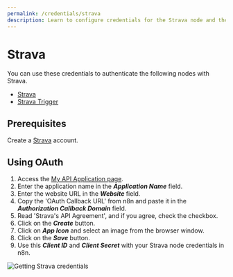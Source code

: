 ```yaml
---
permalink: /credentials/strava
description: Learn to configure credentials for the Strava node and the Strava Trigger node in n8n
---
```


# Strava

You can use these credentials to authenticate the following nodes with Strava.
- [Strava](../../nodes-library/nodes/Strava/README.md)
- [Strava Trigger](../../nodes-library/trigger-nodes/StravaTrigger/README.md)

## Prerequisites

Create a [Strava](https://Strava.com) account.

## Using OAuth

1. Access the [My API Application page](https://www.strava.com/settings/api).
2. Enter the application name in the ***Application Name*** field.
3. Enter the website URL in the ***Website*** field.
4. Copy the 'OAuth Callback URL' from n8n and paste it in the ***Authorization Callback Domain*** field.
5. Read 'Strava's API Agreement', and if you agree, check the checkbox.
6. Click on the ***Create*** button.
7. Click on ***App Icon*** and select an image from the browser window.
8. Click on the ***Save*** button.
9. Use this ***Client ID*** and ***Client Secret*** with your Strava node credentials in n8n.

![Getting Strava credentials](./using-oauth.gif)
